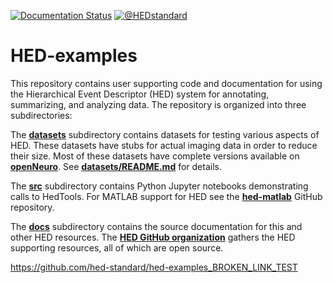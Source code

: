 [![Documentation Status](https://readthedocs.org/projects/hed-examples/badge/?version=latest)](https://www.hed-resources.org/en/latest/?badge=latest)
[![@HEDstandard](http://img.shields.io/twitter/follow/hedstandard.svg?style=social)](https://twitter.com/HEDstandard)

# HED-examples
This repository contains user supporting code and documentation
for using the Hierarchical Event Descriptor (HED) system for
annotating, summarizing, and analyzing data.
The repository is organized into three subdirectories:

The [**datasets**](https://github.com/hed-standard/hed-examples/tree/main/datasets)
subdirectory contains datasets for testing various aspects of HED.
These datasets have stubs for actual imaging data in order to reduce their size.
Most of these datasets have complete versions available on 
[**openNeuro**](https://openneuro.org/).
See [**datasets/README.md**](./datasets/README.md) for details.

The [**src**](https://github.com/hed-standard/hed-examples/tree/main/src)
subdirectory contains Python Jupyter notebooks demonstrating calls to HedTools.
For MATLAB support for HED see the [**hed-matlab**](https://github.com/hed-standard/hed-matlab)
GitHub repository.

The [**docs**](https://github.com/hed-standard/hed-examples/tree/main/docs)
subdirectory contains the source documentation for this and other HED resources.
The [**HED GitHub organization**](https://github.com/hed-standard/)
gathers the HED supporting resources, all of which are open source.


https://github.com/hed-standard/hed-examples_BROKEN_LINK_TEST
